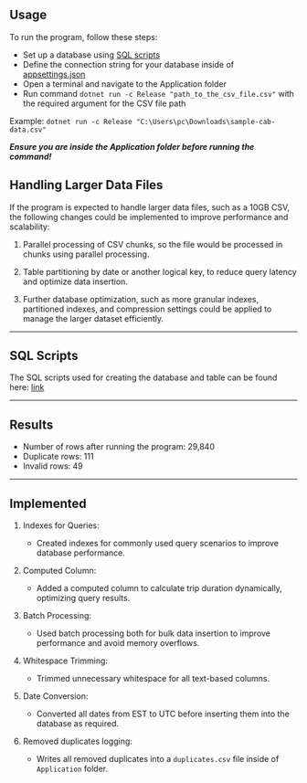 ## Usage
To run the program, follow these steps:
- Set up a database using [SQL scripts](https://github.com/TheSeires/CabETL/tree/main/src/Infrastructure/Migrations)
- Define the connection string for your database inside of [appsettings.json](https://github.com/TheSeires/CabETL/tree/main/src/Application/appsettings.json)
- Open a terminal and navigate to the Application folder
- Run command `dotnet run -c Release "path_to_the_csv_file.csv"` with the required argument for the CSV file path

Example: `dotnet run -c Release "C:\Users\pc\Downloads\sample-cab-data.csv"`

***Ensure you are inside the Application folder before running the command!***

## Handling Larger Data Files
If the program is expected to handle larger data files, such as a 10GB CSV, the following changes could be implemented to improve performance and scalability:

1. Parallel processing of CSV chunks, so the file would be processed in chunks using parallel processing.
   
2. Table partitioning by date or another logical key, to reduce query latency and optimize data insertion.

3. Further database optimization, such as more granular indexes, partitioned indexes, and compression settings could be applied to manage the larger dataset efficiently.

---

## SQL Scripts
The SQL scripts used for creating the database and table can be found here: [link](https://github.com/TheSeires/CabETL/tree/main/src/Infrastructure/Migrations)

---

## Results
- Number of rows after running the program: 29,840
- Duplicate rows: 111
- Invalid rows: 49

---

## Implemented
1. Indexes for Queries:
   - Created indexes for commonly used query scenarios to improve database performance.
   
2. Computed Column:
   - Added a computed column to calculate trip duration dynamically, optimizing query results.

3. Batch Processing:
   - Used batch processing both for bulk data insertion to improve performance and avoid memory overflows.

4. Whitespace Trimming:
   - Trimmed unnecessary whitespace for all text-based columns.

5. Date Conversion:
   - Converted all dates from EST to UTC before inserting them into the database as required.

6. Removed duplicates logging:
   - Writes all removed duplicates into a `duplicates.csv` file inside of `Application` folder.
